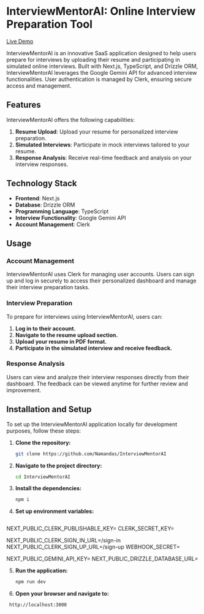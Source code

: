# InterviewMentorAI: Online Interview Preparation Tool

[Live Demo](https://interview-mentor-ai-ten.vercel.app/)

InterviewMentorAI is an innovative SaaS application designed to help users prepare for interviews by uploading their resume and participating in simulated online interviews. Built with Next.js, TypeScript, and Drizzle ORM, InterviewMentorAI leverages the Google Gemini API for advanced interview functionalities. User authentication is managed by Clerk, ensuring secure access and management.

## Features

InterviewMentorAI offers the following capabilities:

1. **Resume Upload**: Upload your resume for personalized interview preparation.
2. **Simulated Interviews**: Participate in mock interviews tailored to your resume.
3. **Response Analysis**: Receive real-time feedback and analysis on your interview responses.

## Technology Stack

- **Frontend**: Next.js
- **Database**: Drizzle ORM
- **Programming Language**: TypeScript
- **Interview Functionality**: Google Gemini API
- **Account Management**: Clerk

## Usage

### Account Management

InterviewMentorAI uses Clerk for managing user accounts. Users can sign up and log in securely to access their personalized dashboard and manage their interview preparation tasks.

### Interview Preparation

To prepare for interviews using InterviewMentorAI, users can:

1. **Log in to their account.**
2. **Navigate to the resume upload section.**
3. **Upload your resume in PDF format.**
4. **Participate in the simulated interview and receive feedback.**

### Response Analysis

Users can view and analyze their interview responses directly from their dashboard. The feedback can be viewed anytime for further review and improvement.

## Installation and Setup

To set up the InterviewMentorAI application locally for development purposes, follow these steps:

1. **Clone the repository:**
   ```bash
   git clone https://github.com/Namandas/InterviewMentorAI

2. **Navigate to the project directory:**
   ```bash
   cd InterviewMentorAI

3. **Install the dependencies:**
   ```bash
   npm i
   
4. **Set up environment variables:**
   ```bash
  NEXT_PUBLIC_CLERK_PUBLISHABLE_KEY=
  CLERK_SECRET_KEY=
  
  NEXT_PUBLIC_CLERK_SIGN_IN_URL=/sign-in
  NEXT_PUBLIC_CLERK_SIGN_UP_URL=/sign-up
  WEBHOOK_SECRET=
  
  NEXT_PUBLIC_GEMINI_API_KEY=
  NEXT_PUBLIC_DRIZZLE_DATABASE_URL=

5. **Run the application:**
   ```bash
   npm run dev

6. **Open your browser and navigate to:**
  ```bash
   http://localhost:3000
